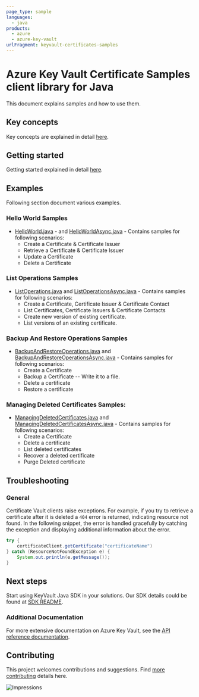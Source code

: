 ```yaml
---
page_type: sample
languages:
  - java
products:
  - azure
  - azure-key-vault
urlFragment: keyvault-certificates-samples
---
```


# Azure Key Vault Certificate Samples client library for Java
This document explains samples and how to use them.

## Key concepts
Key concepts are explained in detail [here][SDK_README_KEY_CONCEPTS].

## Getting started

Getting started explained in detail [here][SDK_README_GETTING_STARTED].

## Examples
   Following section document various examples.
   
### Hello World Samples
* [HelloWorld.java][sample_helloWorld] - and [HelloWorldAsync.java][sample_helloWorldAsync] - Contains samples for following scenarios:
    * Create a Certificate & Certificate Issuer
    * Retrieve a Certificate & Certificate Issuer
    * Update a Certificate
    * Delete a Certificate

### List Operations Samples
* [ListOperations.java][sample_list] and [ListOperationsAsync.java][sample_listAsync] - Contains samples for following scenarios:
    * Create a Certificate, Certificate Issuer & Certificate Contact
    * List Certificates, Certificate Issuers & Certificate Contacts
    * Create new version of existing certificate.
    * List versions of an existing certificate.

### Backup And Restore Operations Samples
* [BackupAndRestoreOperations.java][sample_BackupRestore] and [BackupAndRestoreOperationsAsync.java][sample_BackupRestoreAsync] - Contains samples for following scenarios:
    * Create a Certificate
    * Backup a Certificate -- Write it to a file.
    * Delete a certificate
    * Restore a certificate

### Managing Deleted Certificates Samples:
* [ManagingDeletedCertificates.java][sample_ManageDeleted] and [ManagingDeletedCertificatesAsync.java][sample_ManageDeletedAsync] - Contains samples for following scenarios:
    * Create a Certificate
    * Delete a certificate
    * List deleted certificates
    * Recover a deleted certificate
    * Purge Deleted certificate

## Troubleshooting
### General
Certificate Vault clients raise exceptions. For example, if you try to retrieve a certificate after it is deleted a `404` error is returned, indicating resource not found. In the following snippet, the error is handled gracefully by catching the exception and displaying additional information about the error.
```java
try {
    certificateClient.getCertificate("certificateName")
} catch (ResourceNotFoundException e) {
    System.out.println(e.getMessage());
}
```

## Next steps
Start using KeyVault Java SDK in your solutions. Our SDK details could be found at [SDK README][CERT_SDK_README]. 

###  Additional Documentation
For more extensive documentation on Azure Key Vault, see the [API reference documentation][azkeyvault_rest].

## Contributing
This project welcomes contributions and suggestions. Find [more contributing][SDK_README_CONTRIBUTING] details here.

<!-- LINKS -->
[CERT_SDK_README]: https://github.com/Azure/azure-sdk-for-java/blob/main/sdk/keyvault/azure-security-keyvault-certificates/README.md
[SDK_README_CONTRIBUTING]: https://github.com/Azure/azure-sdk-for-java/blob/main/sdk/keyvault/azure-security-keyvault-certificates/README.md#contributing
[SDK_README_GETTING_STARTED]: https://github.com/Azure/azure-sdk-for-java/blob/main/sdk/keyvault/azure-security-keyvault-certificates/README.md#getting-started
[SDK_README_KEY_CONCEPTS]: https://github.com/Azure/azure-sdk-for-java/blob/main/sdk/keyvault/azure-security-keyvault-certificates/README.md#key-concepts
[azkeyvault_rest]: https://docs.microsoft.com/rest/api/keyvault/
[sample_helloWorld]: https://github.com/Azure/azure-sdk-for-java/blob/main/sdk/keyvault/azure-security-keyvault-certificates/src/samples/java/com/azure/security/keyvault/certificates/HelloWorld.java
[sample_helloWorldAsync]: https://github.com/Azure/azure-sdk-for-java/blob/main/sdk/keyvault/azure-security-keyvault-certificates/src/samples/java/com/azure/security/keyvault/certificates/HelloWorldAsync.java
[sample_list]: https://github.com/Azure/azure-sdk-for-java/blob/main/sdk/keyvault/azure-security-keyvault-certificates/src/samples/java/com/azure/security/keyvault/certificates/ListOperations.java
[sample_listAsync]: https://github.com/Azure/azure-sdk-for-java/blob/main/sdk/keyvault/azure-security-keyvault-certificates/src/samples/java/com/azure/security/keyvault/certificates/ListOperationsAsync.java
[sample_BackupRestore]: https://github.com/Azure/azure-sdk-for-java/blob/main/sdk/keyvault/azure-security-keyvault-certificates/src/samples/java/com/azure/security/keyvault/certificates/BackupAndRestoreOperations.java
[sample_BackupRestoreAsync]: https://github.com/Azure/azure-sdk-for-java/blob/main/sdk/keyvault/azure-security-keyvault-certificates/src/samples/java/com/azure/security/keyvault/certificates/BackupAndRestoreOperationsAsync.java
[sample_ManageDeleted]: https://github.com/Azure/azure-sdk-for-java/blob/main/sdk/keyvault/azure-security-keyvault-certificates/src/samples/java/com/azure/security/keyvault/certificates/ManagingDeletedCertificates.java
[sample_ManageDeletedAsync]: https://github.com/Azure/azure-sdk-for-java/blob/main/sdk/keyvault/azure-security-keyvault-certificates/src/samples/java/com/azure/security/keyvault/certificates/ManagingDeletedCertificatesAsync.java

![Impressions](https://azure-sdk-impressions.azurewebsites.net/api/impressions/azure-sdk-for-java%2Fsdk%2Fkeyvault%2Fazure-security-keyvault-certificates%2Fsrc%2Fsamples%2FREADME.png)
